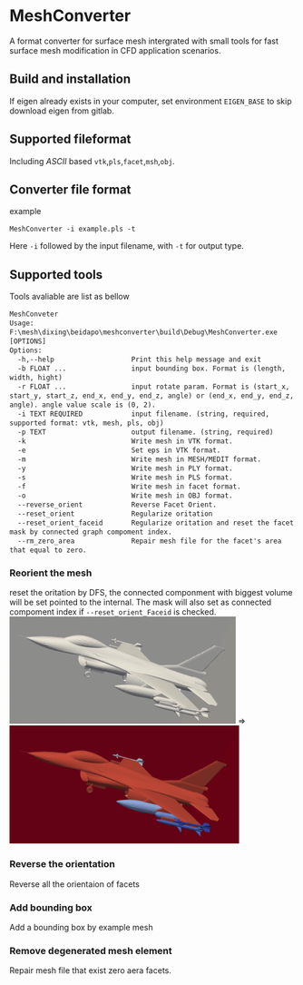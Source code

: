 # MeshConverter
A format converter for surface mesh intergrated with small tools for fast surface mesh modification in CFD application scenarios.
## Build and installation
If eigen already exists in your computer, set environment ```EIGEN_BASE``` to skip download eigen from gitlab.
## Supported fileformat
Including *ASCII* based `vtk`,`pls`,`facet`,`msh`,`obj`. 
## Converter file format
example
```shell
MeshConverter -i example.pls -t
```
Here `-i` followed by the input filename, with `-t` for output type.

## Supported tools
Tools avaliable are list as bellow
```shell
MeshConveter
Usage: F:\mesh\dixing\beidapo\meshconverter\build\Debug\MeshConverter.exe [OPTIONS]
Options:
  -h,--help                   Print this help message and exit
  -b FLOAT ...                input bounding box. Format is (length, width, hight)
  -r FLOAT ...                input rotate param. Format is (start_x, start_y, start_z, end_x, end_y, end_z, angle) or (end_x, end_y, end_z, angle). angle value scale is (0, 2).
  -i TEXT REQUIRED            input filename. (string, required, supported format: vtk, mesh, pls, obj)
  -p TEXT                     output filename. (string, required)
  -k                          Write mesh in VTK format.
  -e                          Set eps in VTK format.
  -m                          Write mesh in MESH/MEDIT format.
  -y                          Write mesh in PLY format.
  -s                          Write mesh in PLS format.
  -f                          Write mesh in facet format.
  -o                          Write mesh in OBJ format.
  --reverse_orient            Reverse Facet Orient.
  --reset_orient              Regularize oritation
  --reset_orient_faceid       Regularize oritation and reset the facet mask by connected graph compoment index.
  --rm_zero_area              Repair mesh file for the facet's area that equal to zero.
```


### Reorient the mesh
reset the oritation by DFS, the connected componment with biggest volume will be set pointed to the internal. The mask will also set as connected compoment index if `--reset_orient_Faceid` is checked.
![before](./fig/before_set_faceid_small.png ) $\Rightarrow$ ![after](./fig/after_set_faceid_small.png )

### Reverse the orientation
Reverse all the orientaion of facets
### Add bounding box
Add a bounding box by example mesh
### Remove degenerated mesh element
Repair mesh file that exist zero aera facets. 

